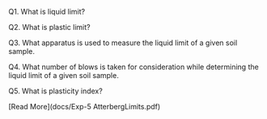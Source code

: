 Q1. What is liquid limit?

Q2. What is plastic limit?

Q3. What apparatus is used to measure the liquid limit of a given soil sample.

Q4. What number of blows is taken for consideration while determining the liquid limit of a given soil sample.

Q5. What is plasticity index?

[Read More](docs/Exp-5 AtterbergLimits.pdf)